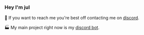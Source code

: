 ### Hey I'm jul


💬 If you want to reach me you're best off contacting me on [discord](https://discord.gg/9rzMkgK).

🏭 My main project right now is my [discord bot](https://github.com/peach-bot/Peach).
